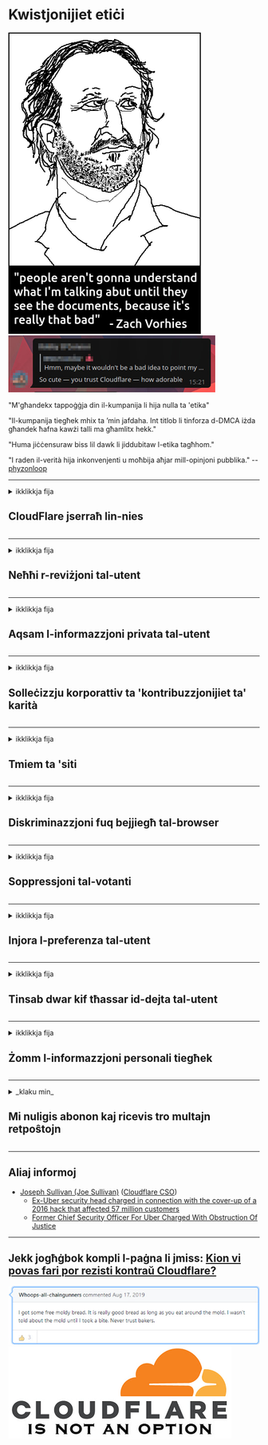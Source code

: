 # Kwistjonijiet etiċi

![](../image/itsreallythatbad.jpg)
![](../image/telegram/c81238387627b4bfd3dcd60f56d41626.jpg)

"M'għandekx tappoġġja din il-kumpanija li hija nulla ta 'etika"

"Il-kumpanija tiegħek mhix ta ’min jafdaha. Int titlob li tinforza d-DMCA iżda għandek ħafna kawżi talli ma għamlitx hekk."

"Huma jiċċensuraw biss lil dawk li jiddubitaw l-etika tagħhom."

"I raden il-verità hija inkonvenjenti u moħbija aħjar mill-opinjoni pubblika."  -- [phyzonloop](https://twitter.com/phyzonloop)


---


<details>
<summary>ikklikkja fija

## CloudFlare jserraħ lin-nies
</summary>


Cloudflare qed tibgħat emails spam lil utenti li mhumiex Cloudflare.

- Ibgħat biss emails lil abbonati li għażlu
- Meta l-utent jgħid "stop", imbagħad jieqaf jibgħat email

Hija dik sempliċi. Imma Cloudflare ma jimpurtahx.
Cloudflare qal li bl-użu tas-servizz tagħhom jistgħu jwaqqfu lill-ispammers jew l-attakkanti kollha.
Kif nistgħu nwaqqfu Cloudflare mingħajr ma nattivaw Cloudflare?


| 🖼 | 🖼 |
| --- | --- |
| ![](../image/cfspam01.jpg) | ![](../image/cfspam03.jpg) |
| ![](../image/cfspam02.jpg) | ![](../image/cfspambrittany.jpg)<br>![](../image/cfspamtwtr.jpg) |

</details>

---

<details>
<summary>ikklikkja fija

## Neħħi r-reviżjoni tal-utent
</summary>


Cloudflare jiċċensura reviżjonijiet negattivi.
Jekk tibgħat test anti-Cloudflare fuq Twitter, għandek iċ-ċans li tikseb tweġiba mill-impjegat ta 'Cloudflare b'messaġġ "Le, mhuwiex".
Jekk tibgħat reviżjoni negattiva fuq kwalunkwe sit ta 'reviżjoni, huma jippruvaw jiċċensurawha.


| 🖼 | 🖼 |
| --- | --- |
| ![](../image/cfcenrev_01.jpg)<br>![](../image/cfcenrev_02.jpg) | ![](../image/cfcenrev_03.jpg) |

</details>

---

<details>
<summary>ikklikkja fija

## Aqsam l-informazzjoni privata tal-utent
</summary>


Cloudflare għandu problema ta ’fastidju massiv.
Cloudflare jikkondividi informazzjoni personali ta 'dawk li jilmentaw dwar siti ospitati.
Kultant jitolbuk tipprovdi l-identità vera tiegħek.
Jekk ma tridx tkun iffastidjat, attakkat, swatted jew maqtul, aħjar tibqa 'l bogħod mill-websajts Cloudflared.


| 🖼 | 🖼 |
| --- | --- |
| ![](../image/cfdox_what.jpg) | ![](../image/cfdox_swat.jpg) |
| ![](../image/cfdox_kill.jpg) | ![](../image/cfdox_threat.jpg) |
| ![](../image/cfdox_dox.jpg) | ![](../image/cfdox_ex1.jpg) |
| ![](../image/cfabuseform.jpg) | ![](../image/cfdox_ex2.jpg) |

</details>

---

<details>
<summary>ikklikkja fija

## Solleċizzju korporattiv ta 'kontribuzzjonijiet ta' karità
</summary>


CloudFlare qed titlob għal kontribuzzjonijiet ta 'karità.
Huwa pjuttost tal-waħx li korporazzjoni Amerikana titlob għall-karità flimkien ma 'organizzazzjonijiet bla skop ta' qligħ li għandhom kawżi tajbin.
Jekk inti tixtieq li timblokka nies jew taħli l-ħin ta 'nies oħra, inti tista' tkun trid tordna xi pizza għall-impjegati ta 'Cloudflare.


![](../image/cfdonate.jpg)

</details>

---

<details>
<summary>ikklikkja fija

## Tmiem ta 'siti
</summary>


X'se tagħmel jekk is-sit tiegħek jinżel f'daqqa?
Hemm rapporti li Cloudflare qed tħassar il-konfigurazzjoni tal-utent jew twaqqaf is-servizz mingħajr ebda twissija, skiet.
Nissuġġerixxu li ssib fornitur aħjar.

![](../image/cftmnt.jpg)

</details>

---

<details>
<summary>ikklikkja fija

## Diskriminazzjoni fuq bejjiegħ tal-browser
</summary>


CloudFlare jagħti trattament preferenzjali lil dawk li jużaw Firefox waqt li jagħti trattament ostili lil utenti ta 'mhux Tor-Browser fuq Tor.
L-utenti tat-Tor li bi dritt jirrifjutaw li jeżegwixxu javascript bla ħlas jirċievu wkoll trattament ostili.
Din l-inugwaljanza fl-aċċess hija abbuż tan-newtralità tan-netwerk u abbuż ta 'poter.

![](../image/browdifftbcx.gif)

- Xellug: Tor Browser, lemin: Chrome. L-istess indirizz IP.

![](../image/browserdiff.jpg)

- Xellug: Tor Browser Javascript Disabled, Cookie Enabled
- Dritt: Chrome Javascript Attivat, Cookie b'Diżabilità

![](../image/cfsiryoublocked.jpg)

- QuteBrowser (browser minuri) mingħajr Tor (Clearnet IP)

| ***Browser*** | ***Aċċess għat-trattament*** |
| --- | --- |
| Tor Browser (Javascript attivat) | aċċess permess |
| Firefox (Javascript attivat) | aċċess iddegradat |
| Chromium (Javascript attivat) | aċċess iddegradat |
| Chromium or Firefox (Javascript diżattivat) | aċċess miċħud |
| Chromium or Firefox (Cookie b'diżabilità) | aċċess miċħud |
| QuteBrowser | aċċess miċħud |
| lynx | aċċess miċħud |
| w3m | aċċess miċħud |
| wget | aċċess miċħud |


Għaliex ma tużax buttuna Awdjo biex issolvi sfida faċli?

Iva, hemm buttuna awdjo, iżda dejjem ma taħdimx fuq Tor.
Int ikollok dan il-messaġġ meta tikklikkja fuqu:

```
Erġa 'erġa' aktar tard
Il-kompjuter jew in-netwerk tiegħek jistgħu jibagħtu mistoqsijiet awtomatizzati.
Biex nipproteġu l-utenti tagħna, ma nistgħux nipproċessaw it-talba tiegħek issa.
Għal aktar dettalji żur il-paġna ta ’għajnuna tagħna
```

</details>

---

<details>
<summary>ikklikkja fija

## Soppressjoni tal-votanti
</summary>


Il-votanti fl-istati tal-Istati Uniti jirreġistraw biex jivvutaw fl-aħħar permezz tal-websajt tas-segretarju tal-istat fl-istat tar-residenza tagħhom.
Uffiċċji tas-segretarju tal-istat ikkontrollati Repubblikani jimpenjaw ruħhom fit-trażżin tal-votanti billi jipprezentaw il-websajt tas-segretarju tal-istat permezz ta 'Cloudflare.
It-trattament ostili ta 'Cloudflare għall-utenti tat-Tor, il-pożizzjoni MITM tiegħu bħala punt ta' sorveljanza globali ċentralizzat, u r-rwol detrimentali tiegħu b'mod ġenerali jagħmel il-votanti prospettivi ħerqana milli jirreġistraw.
Il-liberali b’mod partikolari għandhom it-tendenza li jħaddnu l-privatezza.
Il-formoli tar-reġistrazzjoni tal-votanti jiġbru informazzjoni sensittiva dwar il-jegħleb politiku tal-votant, l-indirizz fiżiku personali, in-numru tas-sigurtà soċjali, u d-data tat-twelid.
Ħafna mill-istati jagħmlu biss sett ta 'dik l-informazzjoni disponibbli għall-pubbliku, iżda Cloudflare jara dik l-informazzjoni kollha meta xi ħadd jirreġistra biex jivvota.

Innota li r-reġistrazzjoni tal-karta ma tevitax Cloudflare għaliex is-segretarju tal-ħaddiema tal-persunal tad-dħul tad-dejta tal-istat x'aktarx juża l-websajt Cloudflare biex idaħħal id-dejta.

| 🖼 | 🖼 |
| --- | --- |
| ![](../image/cfvotm_01.jpg) | ![](../image/cfvotm_02.jpg) |

- Change.org hija websajt famuża biex tiġbor il-voti u tieħu azzjoni.
“in-nies kullimkien qed jibdew kampanji, jimmobilizzaw il-partitarji, u jaħdmu ma ’dawk li jieħdu d-deċiżjonijiet biex imexxu soluzzjonijiet.”
Sfortunatament, ħafna nies ma jistgħux jaraw change.org xejn minħabba l-filtru aggressiv ta 'Cloudflare.
Huma qed jiġu mblukkati milli jiffirmaw il-petizzjoni, u b'hekk jeskluduhom minn proċess demokratiku.
L-użu ta 'pjattaforma oħra mhux cloudflared bħal OpenPetition jgħin biex jirrimedja l-problema.

| 🖼 | 🖼 |
| --- | --- |
| ![](../image/changeorgasn.jpg) | ![](../image/changeorgtor.jpg) |

- Il-"Proġett Athenian" ta 'Cloudflare joffri protezzjoni b'xejn fuq livell ta' intrapriża għall-websajts tal-istat u l-elezzjoni lokali.
Huma qalu li "l-kostitwenti tagħhom jistgħu jaċċessaw l-informazzjoni elettorali u r-reġistrazzjoni tal-votanti" iżda din hija gidba għax ħafna nies sempliċement ma jistgħux jibbrawżjaw is-sit.

</details>

---

<details>
<summary>ikklikkja fija

## Injora l-preferenza tal-utent
</summary>


Jekk ma tagħtix xi ħaġa, tistenna li ma tirċievi l-ebda email dwarha.
Cloudflare jinjora l-preferenza tal-utent u jaqsam dejta ma ’korporazzjonijiet ta’ partijiet terzi mingħajr il-kunsens tal-klijent.
Jekk qed tuża l-pjan liberu tagħhom, huma xi kultant jibagħtulek email biex titlob li tixtri abbonament fix-xahar.

![](../image/cfviopl_tp.jpg)

</details>

---

<details>
<summary>ikklikkja fija

## Tinsab dwar kif tħassar id-dejta tal-utent
</summary>


Skond dan il-blog ta 'l-ex-cloudflare tal-klijent, Cloudflare tinsab dwar kif tħassar il-kontijiet.
Illum il-ġurnata, bosta kumpaniji jżommu d-dejta tiegħek wara li għalqet jew neħħejt il-kont tiegħek.
Ħafna mill-kumpaniji t-tajba jsemmu dwar dan fil-politika tal-privatezza tagħhom.
Cloudflare? Le.

```
2019-08-05 CloudFlare bagħatni konferma li neħħew il-kont tiegħi.
2019-10-02 Irċevejt imejl mingħand CloudFlare "għaliex jien klijent"
```

Cloudflare ma kienx jaf dwar il-kelma "neħħi".
Jekk tassew jitneħħa, għaliex dan l-ex-klijent irċieva email?
Huwa semma wkoll li l-politika ta ’privatezza ta’ Cloudflare ma ssemmix dwarha.

```
Il-politika l-ġdida tagħhom ta 'privatezza ma tagħmel l-ebda aċċenn dwar iż-żamma tad-dejta għal sena.
```

![](../image/cfviopl_notdel.jpg)

Kif tista 'tafda Cloudflare jekk il-politika ta' privatezza tagħhom hija LIE?

</details>

---

<details>
<summary>ikklikkja fija

## Żomm l-informazzjoni personali tiegħek
</summary>


It-tħassir tal-kont Cloudflare huwa ta 'livell iebes.

```
Issottometti biljett ta 'appoġġ billi tuża l-kategorija "Kont",
u titlob tħassir tal-kont fil-korp tal-messaġġ.
Ma għandu jkollok l-ebda dominju jew karti ta 'kreditu mehmuża mal-kont tiegħek qabel ma titlob it-tħassir.
```

Int tirċievi din l-email ta 'konferma.

![](../image/cf_deleteandkeep.jpg)

"Bdejna nipproċessaw it-talba tat-tħassir tiegħek" iżda "Aħna se nkomplu naħżnu l-informazzjoni personali tiegħek".

Tista '"tafda" dan?

</details>

---

<details>
<summary>_klaku min_

## Mi nuligis abonon kaj ricevis tro multajn retpoŝtojn
</summary>


La uzanto nuligis sian 'Cloudflare stream' abonon kaj li ricevas retpoŝtajn memorigilojn ĉiutage por rememorigi lin pri nuligita abono.
Ne estas malaprobita butono. Kiel vi ĉesas ĉi tiun frenezon?

![](../image/barrageemailcancelsubscription.jpg)

Cloudflare diris al ĉi tiu uzanto kontakti subtenteamo kaj peti ĉiujn viajn enhavojn forigi.

- [t](https://web.archive.org/web/20210412165334/https://twitter.com/JohnHaldson/status/1381651569247088650)

</details>

---

## Aliaj informoj

- [Joseph Sullivan (Joe Sullivan)](../cloudflare_inc/cloudflare_members.md) ([Cloudflare CSO](https://twitter.com/eastdakota/status/1296522269313785862))
  - [Ex-Uber security head charged in connection with the cover-up of a 2016 hack that affected 57 million customers](https://www.businessinsider.com/uber-data-hack-security-head-joe-sullivan-charged-cover-up-2020-8)
  - [Former Chief Security Officer For Uber Charged With Obstruction Of Justice](https://www.justice.gov/usao-ndca/pr/former-chief-security-officer-uber-charged-obstruction-justice)


---

## Jekk jogħġbok kompli l-paġna li jmiss:   [Kion vi povas fari por rezisti kontraŭ Cloudflare?](mt.action.md)

![](../image/freemoldybread.jpg)
![](../image/cfisnotanoption.jpg)
